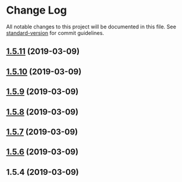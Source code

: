 # Change Log

All notable changes to this project will be documented in this file. See [standard-version](https://github.com/conventional-changelog/standard-version) for commit guidelines.

<a name="1.5.11"></a>
## [1.5.11](https://github.com/codeandcats/fast-clone/compare/v1.5.10...v1.5.11) (2019-03-09)



<a name="1.5.10"></a>
## [1.5.10](https://github.com/codeandcats/fast-clone/compare/v1.5.9...v1.5.10) (2019-03-09)



<a name="1.5.9"></a>
## [1.5.9](https://github.com/codeandcats/fast-clone/compare/v1.5.8...v1.5.9) (2019-03-09)



<a name="1.5.8"></a>
## [1.5.8](https://github.com/codeandcats/fast-clone/compare/v1.5.7...v1.5.8) (2019-03-09)



<a name="1.5.7"></a>
## [1.5.7](https://github.com/codeandcats/fast-clone/compare/v1.5.6...v1.5.7) (2019-03-09)



<a name="1.5.6"></a>
## [1.5.6](https://github.com/codeandcats/fast-clone/compare/v1.5.4...v1.5.6) (2019-03-09)



<a name="1.5.4"></a>
## 1.5.4 (2019-03-09)

